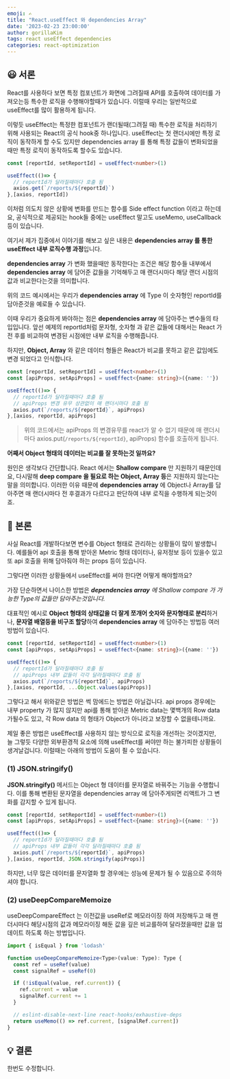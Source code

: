 ```yaml
---
emoji: ✍️
title: "React.useEffect 와 dependencies Array"
date: '2023-02-23 23:00:00'
author: gorillaKim
tags: react useEffect dependencies
categories: react-optimization
---
```


## 😃 서론
React를 사용하다 보면 특정 컴포넌트가 화면에 그려질때 API를 호출하여 데이터를 가져오는등 특수한 로직을 수행해야할때가 있습니다. 이럴때 우리는 일반적으로 useEffect를 많이 활용하게 됩니다.

이렇듯 useEffect는 특정한 컴포넌트가 랜더될때(그려질 때) 특수한 로직을 처리하기 위해 사용되는 React의 공식 hook중 하나입니다. useEffect는 첫 랜더시에만 특정 로직이 동작하게 할 수도 있지만 dependencies array 를 통해 특정 값들이 변화되었을때만 특정 로직이 동작하도록 할수도 있습니다.

```typescript
const [reportId, setReportId] = useEffect<number>(1)

useEffect(()=> {
  // reportId가 달라질때마다 호출 됨
  axios.get(`/reports/${reportId}`)
},[axios, reportId])
```

이처럼 의도치 않은 상황에 변화를 만드는 함수를 Side effect function 이라고 하는데요, 공식적으로 제공되는 hook들 중에는 useEffect 말고도 useMemo, useCallback 등이 있습니다.

여기서 제가 집중에서 이야기를 해보고 싶은 내용은 **dependencies array 를 통한 useEffect 내부 로직수행 과정**입니다.

**dependencies array** 가 변화 했을때만 동작한다는 조건은 해당 함수들 내부에서 **dependencies array** 에 담어준 값들을 기억해두고 매 랜더시마다 해당 랜더 시점의 값과 비교한다는것을 의미합니다.

위의 코드 예시에서는 우리가 **dependencies array** 에 Type 이 숫자형인 reportId를 담아준것을 예로들 수 있습니다. 

이때 우리가 중요하게 봐야하는 점은 **dependencies array** 에 담아주는 변수들의 타입입니다. 앞선 예제의 reportId처럼  문자형, 숫자형 과 같은 값들에 대해서는 React 가 전 후를 비교하여 변경된 시점에만 내부 로직을 수행해줍니다.

하지만, **Object, Array** 와 같은 데이터 형들은 React가 비교를 못하고 같은 값임에도 변경 되었다고 인식합니다.

```typescript
const [reportId, setReportId] = useEffect<number>(1)
const [apiProps, setApiProps] = useEffect<{name: string}>({name: ''})

useEffect(()=> {
  // reportId가 달라질때마다 호출 됨
  // apiProps 변경 유무 상관없이 매 랜더시마다 호출 됨
  axios.put(`/reports/${reportId}`, apiProps)
},[axios, reportId, apiProps]
```
> 위의 코드에서는 apiProps 의 변경유무를 react가 알 수 없기 때문에 매 랜더시마다 axios.put(`/reports/${reportId}`, apiProps) 함수를 호출하게 됩니다.

**어째서 Object 형태의 데이터는 비교를 잘 못하는것 일까요?**

원인은 생각보다 간단합니다. React 에서는 **Shallow compare** 만 지원하기 때문인데요, 다시말해 **deep compare 을 필요로 하는 Object, Array 등**은 지원하지 않는다는말을 의미합니다. 이러한 이유 때문에 **dependencies array** 에 Object나 Array를 담아주면 매 랜더시마다 전 후결과가 다르다고 판단하여 내부 로직을 수행하게 되는것이죠.

## 🤔 본론
사실 React를 개발하다보면 변수를 Object 형태로 관리하는 상황들이 많이 발생합니다. 예를들어 api 호출을 통해 받아온 Metric 형태 데이터나, 유저정보 등이 있을수 있고 또 api 호출을 위해 담아줘야 하는 props 등이 있습니다.

그렇다면 이러한 상황들에서 useEffect를 써야 한다면 어떻게 해야할까요?

가장 단순하면서 나이스한 방법은  _**dependencies array** 에 Shallow compare 가 가능한 Type의 값들만 담아주는것입니다._  

대표적인 예시로 **Object 형태의 상태값을 더 잘게 쪼개어 숫자와 문자형태로 분리**하거나, **문자열 배열등을 비구조 할당**하여 **dependencies array** 에 담아주는 방법등 여러방법이 있습니다.

```typescript
const [reportId, setReportId] = useEffect<number>(1)
const [apiProps, setApiProps] = useEffect<{name: string}>({name: ''})

useEffect(()=> {
  // reportId가 달라질때마다 호출 됨
  // apiProps 내부 값들이 각각 달라질때마다 호출 됨
  axios.put(`/reports/${reportId}`, apiProps)
},[axios, reportId, ...Object.values(apiProps)]
```

그렇다고 해서 위와같은 방법은 썩 맘에드는 방법은 아닐겁니다.  api props 경우에는 내부 property 가 많지 않지만 api를 통해 받아온 Metric data는 몇백개의 Row data 가될수도 있고, 각 Row data 의 형태가  Object가 아니라고 보장할 수 없을테니까요.

제일 좋은 방법은 useEffect를 사용하지 않는 방식으로 로직을 개선하는 것이겠지만, 늘 그렇듯 다양한 외부환경적 요소에 의해 useEffect를 써야만 하는 불가피한 상황들이 생겨날겁니다. 이럴때는 아래의 방법이 도움이 죌 수 있습니다.

### (1) JSON.stringify()
**JSON.stringify()** 메서드는 Object 형 데이터를 문자열로 바꿔주는 기능을 수행합니다. 이를 통해 변환된 문자열을 dependencies array 에 담아주게되면 리액트가 그 변화를 감지할 수 있게 됩니다.

```typescript
const [reportId, setReportId] = useEffect<number>(1)
const [apiProps, setApiProps] = useEffect<{name: string}>({name: ''})

useEffect(()=> {
  // reportId가 달라질때마다 호출 됨
  // apiProps 내부 값들이 각각 달라질때마다 호출 됨
  axios.put(`/reports/${reportId}`, apiProps)
},[axios, reportId, JSON.stringify(apiProps)]
```

하지만, 너무 많은 데이터를 문자열화 할 경우에는 성능에 문제가 될 수 있음으로 주의하셔야 합니다.


### (2) useDeepCompareMemoize
useDeepCompareEffect 는 이전값을 useRef로 메모라이징 하여 저장해두고 매 랜더시마다 해당시점의 값과 메모라이징 해둔 값을 깊은 비교를하여 달라졌을때만 값을 업데이트 하도록 하는 방법입니다.

```typescript
import { isEqual } from 'lodash'

function useDeepCompareMemoize<Type>(value: Type): Type {
  const ref = useRef(value)
  const signalRef = useRef(0)

  if (!isEqual(value, ref.current)) {
    ref.current = value
    signalRef.current += 1
  }

  // eslint-disable-next-line react-hooks/exhaustive-deps
  return useMemo(() => ref.current, [signalRef.current])
}
```

## 💡 결론 


한번도 수정합니다.

```toc

```
<!--stackedit_data:
eyJoaXN0b3J5IjpbLTE4OTYzOTQwMV19
-->